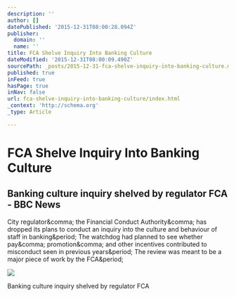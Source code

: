 ```yaml
---
description: ''
author: []
datePublished: '2015-12-31T08:00:28.094Z'
publisher:
  domain: ''
  name: ''
title: FCA Shelve Inquiry Into Banking Culture
dateModified: '2015-12-31T08:00:09.490Z'
sourcePath: _posts/2015-12-31-fca-shelve-inquiry-into-banking-culture.md
published: true
inFeed: true
hasPage: true
inNav: false
url: fca-shelve-inquiry-into-banking-culture/index.html
_context: 'http://schema.org'
_type: Article

---
```

# FCA Shelve Inquiry Into Banking Culture

<article style=""><h1>Banking culture inquiry shelved by regulator FCA - BBC News</h1><p>City regulator&amp;comma; the Financial Conduct Authority&amp;comma; has dropped its plans to conduct an inquiry into the culture and behaviour of staff in banking&amp;period; The watchdog had planned to see whether pay&amp;comma; promotion&amp;comma; and other incentives contributed to misconduct seen in previous years&amp;period; The review was meant to be a major piece of work by the FCA&amp;period;</p><img src="http://ichef-1.bbci.co.uk/news/1024/cpsprodpb/5DE1/production/_87433042_fca_reuters.jpg" /></article>

Banking culture inquiry shelved by regulator FCA